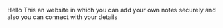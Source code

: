 Hello This an website in which you can add your own notes securely and also you can connect with your details
